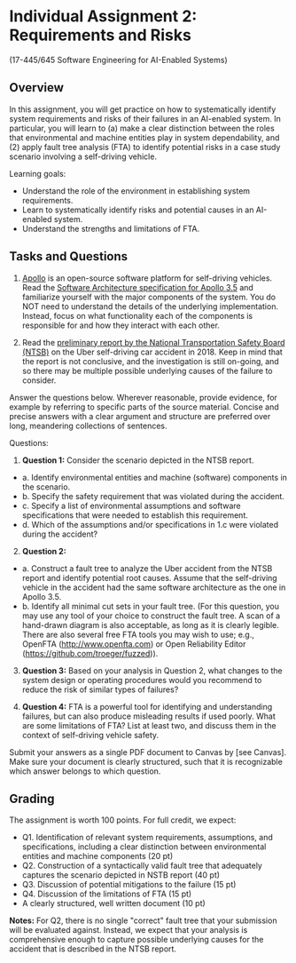 # Individual Assignment 2: Requirements and Risks

(17-445/645 Software Engineering for AI-Enabled Systems)

## Overview

In this assignment, you will get practice on how to systematically identify system requirements and risks of their failures in an AI-enabled system. In particular, you will learn to (a) make a clear distinction between the roles that environmental and machine entities play in system dependability, and (2) apply fault tree analysis (FTA) to identify potential risks in a case study scenario involving a self-driving vehicle.

Learning goals:
* Understand the role of the environment in establishing system requirements.
* Learn to systematically identify risks and potential causes in an AI-enabled system.
* Understand the strengths and limitations of FTA.

## Tasks and Questions

1. [Apollo](http://apollo.auto/index.html) is an open-source software platform for self-driving vehicles. Read the [Software Architecture specification for Apollo 3.5](https://github.com/ApolloAuto/apollo/blob/master/docs/specs/Apollo_3.5_Software_Architecture.md) and familiarize yourself with the major components of the system. You do NOT need to understand the details of the underlying implementation. Instead, focus on what functionality each of the components is responsible for and how they interact with each other.

2. Read the [preliminary report by the National Transportation Safety Board (NTSB)](https://www.ntsb.gov/investigations/AccidentReports/Reports/HWY18MH010-prelim.pdf) on the Uber self-driving car accident in 2018. Keep in mind that the report is not conclusive, and the investigation is still on-going, and so there may be multiple possible underlying causes of the failure to consider.

Answer the questions below. Wherever reasonable, provide evidence, for example by referring to specific parts of the source material. Concise and precise answers with a clear argument and structure are preferred over long, meandering collections of sentences.

Questions:

1. **Question 1:** Consider the scenario depicted in the NTSB report.
* a. Identify environmental entities and machine (software) components in the scenario.
* b. Specify the safety requirement that was violated during the accident.
* c. Specify a list of environmental assumptions and software specifications that were needed to establish this requirement.
* d. Which of the assumptions and/or specifications in 1.c were violated during the accident? 

2. **Question 2:** 
* a. Construct a fault tree to analyze the Uber accident from the NTSB report and identify potential root causes. Assume that the self-driving vehicle in the accident had the same software architecture as the one in Apollo 3.5.
* b. Identify all minimal cut sets in your fault tree.
(For this question, you may use any tool of your choice to construct the fault tree. A scan of a hand-drawn diagram is also acceptable, as long as it is clearly legible. There are also several free FTA tools you may wish to use; e.g., OpenFTA (http://www.openfta.com) or Open Reliability Editor (https://github.com/troeger/fuzzed)).

3. **Question 3:** Based on your analysis in Question 2, what changes to the system design or operating procedures would you recommend to reduce the risk of similar types of failures?

4. **Question 4:** FTA is a powerful tool for identifying and understanding failures, but can also produce misleading results if used poorly. What are some limitations of FTA? List at least two, and discuss them in the context of self-driving vehicle safety.

Submit your answers as a single PDF document to Canvas by [see Canvas]. Make sure your document is clearly structured, such that it is recognizable which answer belongs to which question.

## Grading

The assignment is worth 100 points. For full credit, we expect:
* Q1. Identification of relevant system requirements, assumptions, and specifications, including a clear distinction between environmental entities and machine components (20 pt)
* Q2. Construction of a syntactically valid fault tree that adequately captures the scenario depicted in NSTB report (40 pt)
* Q3. Discussion of potential mitigations to the failure (15 pt)
* Q4. Discussion of the limitations of FTA (15 pt)
* A clearly structured, well written document (10 pt)

**Notes:** For Q2, there is no single "correct" fault tree that your submission will be evaluated against. Instead, we expect that your analysis is comprehensive enough to capture possible underlying causes for the accident that is described in the NTSB report.
